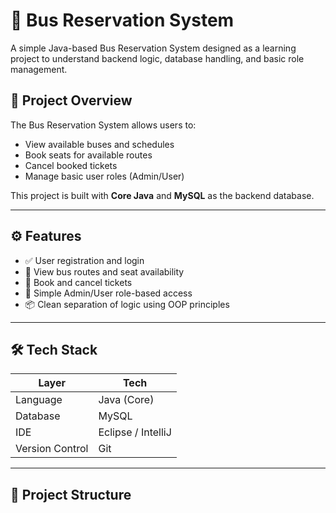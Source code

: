 # 🚌 Bus Reservation System

A simple Java-based Bus Reservation System designed as a learning project to understand backend logic, database handling, and basic role management.

## 📌 Project Overview

The Bus Reservation System allows users to:
- View available buses and schedules
- Book seats for available routes
- Cancel booked tickets
- Manage basic user roles (Admin/User)

This project is built with **Core Java** and **MySQL** as the backend database.

---

## ⚙️ Features

- ✅ User registration and login
- 🚌 View bus routes and seat availability
- 🧾 Book and cancel tickets
- 🔐 Simple Admin/User role-based access
- 📦 Clean separation of logic using OOP principles

---

## 🛠 Tech Stack

| Layer | Tech |
|------|------|
| Language | Java (Core) |
| Database | MySQL |
| IDE | Eclipse / IntelliJ |
| Version Control | Git |

---

## 📁 Project Structure

